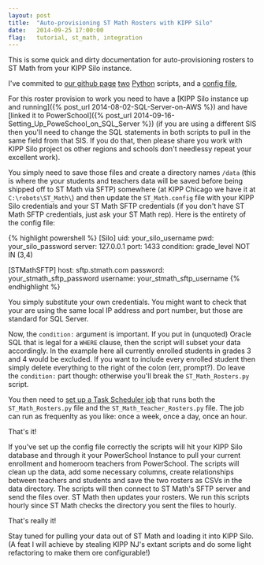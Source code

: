 ```yaml
---
layout: post
title:  "Auto-provisioning ST Math Rosters with KIPP Silo"
date:   2014-09-25 17:00:00
flag:   tutorial, st_math, integration
---
```


This is some quick and dirty documentation for auto-provisioning rosters to ST Math from your KIPP Silo instance.

I've commited to [our github page](http://www.github.com/kippdata/silo) [two](https://github.com/kippdata/silo/blob/master/scripts/Ed_Tech_Integrations/ST_Math/ST_Math_Rosters.py) [Python](https://github.com/kippdata/silo/blob/master/scripts/Ed_Tech_Integrations/ST_Math/ST_Math_Teacher_Rosters.py) scripts, and a [config file](https://github.com/kippdata/silo/blob/master/scripts/Ed_Tech_Integrations/ST_Math/ST_Math.config), 

For this roster provision to work you need to have a [KIPP Silo instance up and running]({% post_url 2014-08-02-SQL-Server-on-AWS %}) and have [linked it to PowerSchool]({% post_url 2014-09-16-Setting_Up_PoweSchool_on_SQL_Server %}) (if you are using a different SIS then you'll need to change the SQL statements in both scripts to pull in the same field from that SIS.  If  you do that, then please share you work with KIPP Silo project os other regions and schools don't needlessy repeat your excellent work).

You simply need to save those files and create a directory names `/data` (this is where the your students and teachers data will be saved before being shipped off to ST Math via SFTP) somewhere (at KIPP Chicago we have it at `C:\robots\ST_Math\`) and then update the `ST_Math.config` file with your KIPP Silo credentials and your ST Math SFTP credentials (if you don't have ST Math SFTP credentials, just ask your ST Math rep).  Here is the entirety of the config file:

{% highlight powershell %}
[Silo]
uid: your_silo_username
pwd: your_silo_password
server: 127.0.0.1
port: 1433
condition: grade_level NOT IN (3,4)

[STMathSFTP]
host: sftp.stmath.com
password: your_stmath_sftp_password
username: your_stmath_sftp_username
{% endhighlight %}

You simply substitute your own credentials.  You might want to check that your are using the same local IP address and port number, but those are standard for SQL Server.

Now, the `condition:` argument is important.  If you put in (unquoted) Oracle SQL that is legal for a `WHERE` clause, then the script will subset your data accordingly.  In the example here all  currently enrolled students in grades 3 and 4 would be excluded. If you want to include every enrolled student then simply delete everything to the right of the colon (err, prompt?).  Do leave the `condition:` part though: otherwise you'll break the `ST_Math_Rosters.py` script. 

You then need to [set up a Task Scheduler job](http://technet.microsoft.com/en-us/library/cc766428.aspx) that runs both the `ST_Math_Rosters.py` file and the `ST_Math_Teacher_Rosters.py` file.  The job can run as frequenlty as you like: once a week, once a day, once an hour.   

That's it!  

If you've set up the config file correctly the scripts will hit your KIPP Silo database and through it your PowerSchool Instance to pull your current enrollment and homeroom teachers from PowerSchool.  The scripts will clean up the data, add some necessary columns, create relationships between teachers and students and save the two rosters as CSVs in the data directory.  The scripts will then connect to ST Math's SFTP server and send the files over.  ST Math then updates your rosters.  We run this scripts hourly since ST Math checks the directory you sent the files to hourly.

That's really it!

Stay tuned for pulling your data out of ST Math and loading it into KIPP Silo. (A feat I will achieve by stealing KIPP NJ's extant scripts and do some light refactoring to make them ore configurable!) 